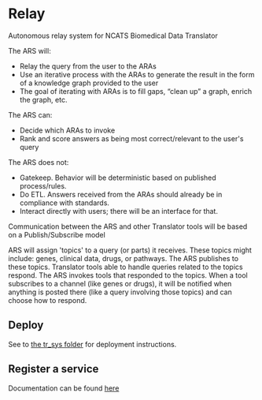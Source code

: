 # Relay
Autonomous relay system for NCATS Biomedical Data Translator

The ARS will:
* Relay the query from the user to the ARAs​
* Use an iterative process with the ARAs to generate the result in the form of a knowledge graph provided to the user​
* The goal of iterating with ARAs is to fill gaps, “clean up” a graph, enrich the graph, etc.​

The ARS can:
* Decide which ARAs to invoke​
* Rank and score answers as being most correct/relevant to the user's query​

The ARS does not:
* Gatekeep. Behavior will be deterministic based on published process/rules.​
* Do ETL.  Answers received from the ARAs should already be in compliance with standards. ​
* Interact directly with users; there will be an interface for that.​

Communication between the ARS and other Translator tools will be based on a Publish/Subscribe model​

ARS will assign 'topics' to a query (or parts) it receives. These topics might include: genes, clinical data, drugs, or pathways.  The ARS publishes to these topics.  Translator tools able to handle queries related to the topics respond.  The ARS invokes tools that responded to the topics.  When a tool subscribes to a channel (like genes or drugs), it will be notified when anything is posted there (like a query involving those topics) and can choose how to respond.

## Deploy

See to [the tr_sys folder](https://github.com/NCATSTranslator/Relay/tree/master/tr_sys) for deployment instructions.

## Register a service
Documentation can be found [here](https://docs.google.com/document/d/1w54dlbep2BtmLorGaeJ86l1YpSgjqSt1Ra9Ye15hBzs/edit?usp=sharing)
